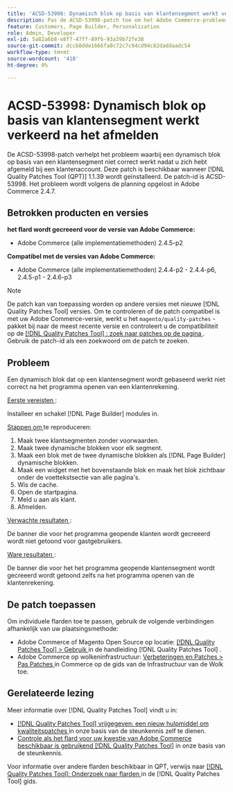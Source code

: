```yaml
---
title: 'ACSD-53998: Dynamisch blok op basis van klantensegment werkt verkeerd na het afmelden'
description: Pas de ACSD-53998-patch toe om het Adobe Commerce-probleem op te lossen waarbij een dynamisch blok op basis van een klantsegment niet correct werkt nadat u zich hebt afgemeld bij een klantenaccount.
feature: Customers, Page Builder, Personalization
role: Admin, Developer
exl-id: 5a82a6b8-e8f7-47ff-89f6-93a39b72fe38
source-git-commit: dccb8dde1666fa0c72c7c94cd94c82daddaadc54
workflow-type: tm+mt
source-wordcount: '418'
ht-degree: 0%

---
```


# ACSD-53998: Dynamisch blok op basis van klantensegment werkt verkeerd na het afmelden

De ACSD-53998-patch verhelpt het probleem waarbij een dynamisch blok op basis van een klantensegment niet correct werkt nadat u zich hebt afgemeld bij een klantenaccount. Deze patch is beschikbaar wanneer [!DNL Quality Patches Tool (QPT)] 1.1.39 wordt geïnstalleerd. De patch-id is ACSD-53998. Het probleem wordt volgens de planning opgelost in Adobe Commerce 2.4.7.

## Betrokken producten en versies

**het flard wordt gecreeerd voor de versie van Adobe Commerce:**

* Adobe Commerce (alle implementatiemethoden) 2.4.5-p2

**Compatibel met de versies van Adobe Commerce:**

* Adobe Commerce (alle implementatiemethoden) 2.4.4-p2 - 2.4.4-p6, 2.4.5-p1 - 2.4.6-p3

>[!NOTE]
>
>De patch kan van toepassing worden op andere versies met nieuwe [!DNL Quality Patches Tool] versies. Om te controleren of de patch compatibel is met uw Adobe Commerce-versie, werkt u het `magento/quality-patches` -pakket bij naar de meest recente versie en controleert u de compatibiliteit op de [[!DNL Quality Patches Tool] : zoek naar patches op de pagina ](https://experienceleague.adobe.com/tools/commerce-quality-patches/index.html?lang=nl-NL) . Gebruik de patch-id als een zoekwoord om de patch te zoeken.

## Probleem

Een dynamisch blok dat op een klantensegment wordt gebaseerd werkt niet correct na het programma openen van een klantenrekening.

<u> Eerste vereisten </u>:

Installeer en schakel [!DNL Page Builder] modules in.

<u> Stappen om </u> te reproduceren:

1. Maak twee klantsegmenten zonder voorwaarden.
1. Maak twee dynamische blokken voor elk segment.
1. Maak een blok met de twee dynamische blokken als [!DNL Page Builder] dynamische blokken.
1. Maak een widget met het bovenstaande blok en maak het blok zichtbaar onder de voettekstsectie van alle pagina&#39;s.
1. Wis de cache.
1. Open de startpagina.
1. Meld u aan als klant.
1. Afmelden.

<u> Verwachte resultaten </u>:

De banner die voor het programma geopende klanten wordt gecreeerd wordt niet getoond voor gastgebruikers.

<u> Ware resultaten </u>:

De banner die voor het het programma geopende klantensegment wordt gecreeerd wordt getoond zelfs na het programma openen van de klantenrekening.

## De patch toepassen

Om individuele flarden toe te passen, gebruik de volgende verbindingen afhankelijk van uw plaatsingsmethode:

* Adobe Commerce of Magento Open Source op locatie: [[!DNL Quality Patches Tool]  > Gebruik ](https://experienceleague.adobe.com/docs/commerce-operations/tools/quality-patches-tool/usage.html?lang=nl-NL) in de handleiding [!DNL Quality Patches Tool] .
* Adobe Commerce op wolkeninfrastructuur: [ Verbeteringen en Patches > Pas Patches ](https://experienceleague.adobe.com/docs/commerce-cloud-service/user-guide/develop/upgrade/apply-patches.html?lang=nl-NL) in Commerce op de gids van de Infrastructuur van de Wolk toe.

## Gerelateerde lezing

Meer informatie over [!DNL Quality Patches Tool] vindt u in:

* [[!DNL Quality Patches Tool]  vrijgegeven: een nieuw hulpmiddel om kwaliteitspatches ](/help/announcements/adobe-commerce-announcements/magento-quality-patches-released-new-tool-to-self-serve-quality-patches.md) in onze basis van de steunkennis zelf te dienen.
* [ Controle als het flard voor uw kwestie van Adobe Commerce beschikbaar is gebruikend  [!DNL Quality Patches Tool]](/help/support-tools/patches-available-in-qpt-tool/check-patch-for-magento-issue-with-magento-quality-patches.md) in onze basis van de steunkennis.

Voor informatie over andere flarden beschikbaar in QPT, verwijs naar [[!DNL Quality Patches Tool]: Onderzoek naar flarden ](https://experienceleague.adobe.com/tools/commerce-quality-patches/index.html?lang=nl-NL) in de [!DNL Quality Patches Tool] gids.
